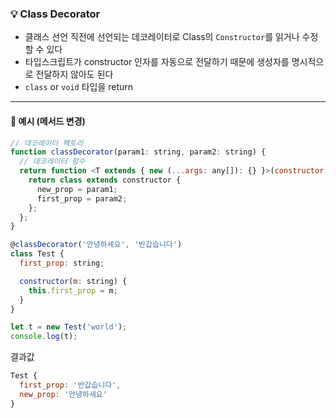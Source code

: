 ### 💡 Class Decorator

- 클래스 선언 직전에 선언되는 데코레이터로 Class의 `Constructor`를 읽거나 수정할 수 있다
- 타입스크립트가 constructor 인자를 자동으로 전달하기 때문에 생성자를 명시적으로 전달하지 않아도 된다
- `class` or `void` 타입을 return

---

#### 📌 예시 (메서드 변경)

```js
// 데코레이터 팩토리
function classDecorator(param1: string, param2: string) {
  // 데코레이터 함수
  return function <T extends { new (...args: any[]): {} }>(constructor: T) {
    return class extends constructor {
      new_prop = param1;
      first_prop = param2;
    };
  };
}

@classDecorator('안녕하세요', '반갑습니다')
class Test {
  first_prop: string;

  constructor(m: string) {
    this.first_prop = m;
  }
}

let t = new Test('world');
console.log(t);
```

결과값

```js
Test {
  first_prop: '반갑습니다',
  new_prop: '안녕하세요'
}
```
